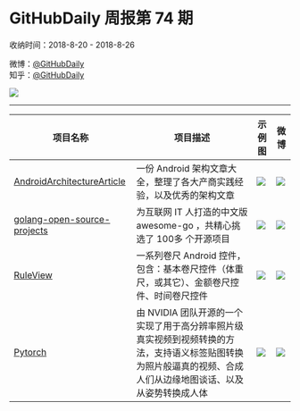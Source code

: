 # GitHubDaily 周报第 74 期

收纳时间：2018-8-20 - 2018-8-26

微博：[@GitHubDaily](https://weibo.com/GitHubDaily)    
知乎：[@GitHubDaily](https://www.zhihu.com/people/githubdaily)

![](https://raw.githubusercontent.com/GitHubDaily/GitHubDaily/master/assets/weixin.png)

---

项目名称 | 项目描述 | 示例图 | 微博
--- | --- | --- | ---
[AndroidArchitectureArticle](status.github_url) | 一份 Android 架构文章大全，整理了各大产商实践经验，以及优秀的架构文章 | ![](http://wx1.sinaimg.cn/large/006fiYtfly1fujxeiem61j31hg3b44ix.jpg) | [![](https://raw.githubusercontent.com/GitHubDaily/GitHubDaily/master/assets/sina_logo.png)](https://weibo.com/5722964389/Gw4PR7EaD)
[golang-open-source-projects](status.github_url) | 为互联网 IT 人打造的中文版 awesome-go ，共精心挑选了 100多 个开源项目 | ![](http://wx4.sinaimg.cn/large/006fiYtfly1fuixty4cyzj31hw6o6b2b.jpg) | [![](https://raw.githubusercontent.com/GitHubDaily/GitHubDaily/master/assets/sina_logo.png)](https://weibo.com/5722964389/GvVpmjhGD)
[RuleView](status.github_url) | 一系列卷尺 Android 控件，包含：基本卷尺控件（体重尺，或其它）、金额卷尺控件、时间卷尺控件 | ![](http://wx4.sinaimg.cn/large/006fiYtfly1fuhpc4ayl5g30bo0ime07.gif) | [![](https://raw.githubusercontent.com/GitHubDaily/GitHubDaily/master/assets/sina_logo.png)](https://weibo.com/5722964389/GvLYR5vhB)
[Pytorch](status.github_url) | 由 NVIDIA 团队开源的一个实现了用于高分辨率照片级真实视频到视频转换的方法，支持语义标签贴图转换为照片般逼真的视频、合成人们从边缘地图谈话、以及从姿势转换成人体 | ![](http://wx1.sinaimg.cn/large/006fiYtfly1fugnh4152sg30qo0f04qu.gif) | [![](https://raw.githubusercontent.com/GitHubDaily/GitHubDaily/master/assets/sina_logo.png)](https://weibo.com/5722964389/GvCyn9UaN)
